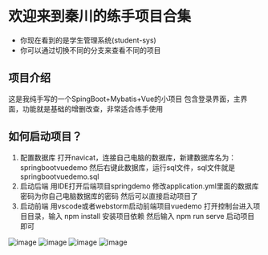 # 欢迎来到秦川的练手项目合集

- 你现在看到的是学生管理系统(student-sys)
- 你可以通过切换不同的分支来查看不同的项目

## 项目介绍
这是我纯手写的一个SpingBoot+Mybatis+Vue的小项目
包含登录界面，主界面，功能就是基础的增删改查，非常适合练手使用

## 如何启动项目？
1. 配置数据库
   打开navicat，连接自己电脑的数据库，新建数据库名为：springbootvuedemo
   然后右键此数据库，运行sql文件，sql文件就是springbootvuedemo.sql
2. 启动后端
   用IDE打开后端项目springdemo
   修改application.yml里面的数据库密码为你自己电脑数据库的密码
   然后可以直接启动项目了
3. 启动前端
   用vscode或者webstorm启动前端项目vuedemo
   打开控制台进入项目目录，输入 npm install 安装项目依赖
   然后输入 npm run serve 启动项目即可

   
![image](https://github.com/Qinchuan008/SpringBootDemo/assets/87808576/1f53deae-2e6a-4528-8dd4-8a00d2cc7348)
![image](https://github.com/Qinchuan008/SpringBootDemo/assets/87808576/e31191e5-fcb0-48b5-be33-c8cc469ae26e)
![image](https://github.com/Qinchuan008/SpringBootDemo/assets/87808576/94db3422-bbcb-4726-ba34-40d6f8debf32)
![image](https://github.com/Qinchuan008/SpringBootDemo/assets/87808576/4a8cd1fe-935d-403d-8935-52ccd6413885)

